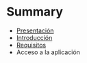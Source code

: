 # Summary

* [Presentación](README.md)
* [Introducción](introduction.md)
* [Requisitos](chapter1.md)
* Acceso a la aplicación

